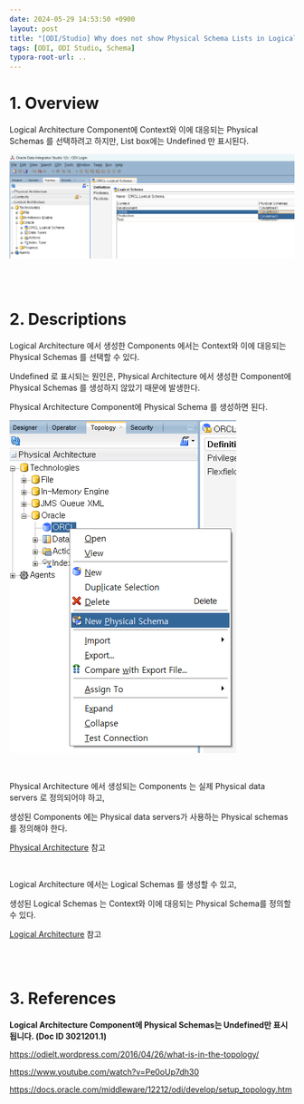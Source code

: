 ```yaml
---
date: 2024-05-29 14:53:50 +0900
layout: post
title: "[ODI/Studio] Why does not show Physical Schema Lists in Logical Architecture?"
tags: [ODI, ODI Studio, Schema]
typora-root-url: ..
---
```


# 1. Overview
Logical Architecture Component에 Context와 이에 대응되는 Physical Schemas 를 선택하려고 하지만, List box에는 Undefined 만 표시된다.

![image-20240507152843622](/../assets/posts/images/Why-Does-Not-Show-Physical-Schema-Lists/image-20240507152843622.png)


<br><br>


# 2. Descriptions
Logical Architecture 에서 생성한 Components 에서는 Context와 이에 대응되는 Physical Schemas 를 선택할 수 있다.

Undefined 로 표시되는 원인은, Physical Architecture 에서 생성한 Component에 Physical Schemas 를 생성하지 않았기 때문에 발생한다.

Physical Architecture Component에 Physical Schema 를 생성하면 된다.

![image-20240507153038000](/../assets/posts/images/Why-Does-Not-Show-Physical-Schema-Lists/image-20240507153038000.png)

<br>

Physical Architecture 에서 생성되는 Components 는 실제 Physical data servers 로 정의되어야 하고,

생성된 Components 에는 Physical data servers가 사용하는 Physical schemas 를 정의해야 한다.

[Physical Architecture](https://docs.oracle.com/middleware/12212/odi/develop/setup_topology.htm#CHDCEADA) 참고

<br>

Logical Architecture 에서는 Logical Schemas 를 생성할 수 있고,

생성된 Logical Schemas 는 Context와 이에 대응되는 Physical Schema를 정의할 수 있다.

[Logical Architecture](https://docs.oracle.com/middleware/12212/odi/develop/setup_topology.htm#CHDJDABI) 참고


<br><br>


# 3. References
**Logical Architecture Component에 Physical Schemas는 Undefined만 표시됩니다. (Doc ID 3021201.1)**

https://odielt.wordpress.com/2016/04/26/what-is-in-the-topology/

https://www.youtube.com/watch?v=Pe0oUp7dh30

https://docs.oracle.com/middleware/12212/odi/develop/setup_topology.htm

<br>

